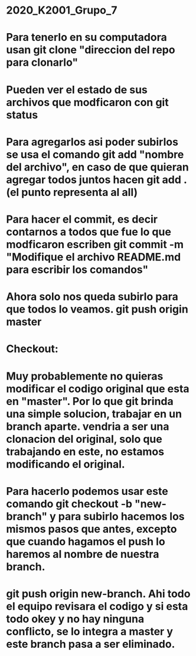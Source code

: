 # 2020_K2001_Grupo_7

# Para tenerlo en su computadora usan git clone "direccion del repo para clonarlo"
# Pueden ver el estado de sus archivos que modficaron con git status
# Para agregarlos asi poder subirlos se usa el comando git add "nombre del archivo", en caso de que quieran agregar todos juntos hacen git add . (el punto representa al all)
# Para hacer el commit, es decir contarnos a todos que fue lo que modficaron escriben git commit -m "Modifique el archivo README.md para escribir los comandos"
# Ahora solo nos queda subirlo para que todos lo veamos. git push origin master



# Checkout:
# Muy probablemente no quieras modificar el codigo original que esta en "master". Por lo que git brinda una simple solucion, trabajar en un branch aparte. vendria a ser una clonacion del original, solo que trabajando en este, no estamos modificando el original.
# Para hacerlo podemos usar este comando git checkout -b "new-branch" y para subirlo hacemos los mismos pasos que antes, excepto que cuando hagamos el push lo haremos al nombre de nuestra branch.
# git push origin new-branch. Ahi todo el equipo revisara el codigo y si esta todo okey y no hay ninguna conflicto, se lo integra a master y este branch pasa a ser eliminado.


